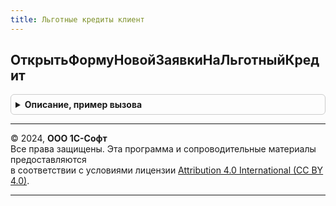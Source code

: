 ```yaml
---
title: Льготные кредиты клиент
---
```



## ОткрытьФормуНовойЗаявкиНаЛьготныйКредит
<details style="margin: 1em 0; padding: 0.5em; border: 1px solid #ccc; border-radius: 6px;">

<summary style="font-weight: bold; cursor: pointer;">Описание, пример вызова</summary>

```bsl

// Открытие формы создания новой заявки на льготной кредит
//   Организация - СправочникСсылка.Организации - ссылка на организацию для которой нужно создать заявку.
//
Процедура ОткрытьФормуНовойЗаявкиНаЛьготныйКредит(Организация = Неопределено) Экспорт
```

Пример вызова
```bsl
ЛьготныеКредитыКлиент.ОткрытьФормуНовойЗаявкиНаЛьготныйКредит(Организация);
```
</details>

---

© 2024, **ООО 1С-Софт**  
Все права защищены. Эта программа и сопроводительные материалы предоставляются  
в соответствии с условиями лицензии [Attribution 4.0 International (CC BY 4.0)](https://creativecommons.org/licenses/by/4.0/legalcode).

---
